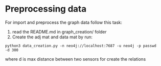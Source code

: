 # Preprocessing data

For import and preprocess the graph data follow this task:

1. read the README.md in graph_creation/ folder
2. Create the adj mat and data mat by run:

```
python3 data_creation.py -n neo4j://localhost:7687 -u neo4j -p passwd -d 300
```

where d is max distance between two sensors for create the relations
